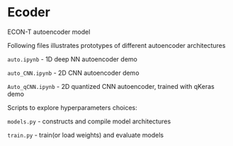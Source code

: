 # Ecoder
ECON-T autoencoder model

Following files illustrates prototypes of different autoencoder architectures

`auto.ipynb` - 1D deep NN autoencoder demo

`auto_CNN.ipynb` - 2D CNN autoencoder demo

`Auto_qCNN.ipynb` - 2D quantized CNN autoencoder, trained  with qKeras demo

Scripts to explore hyperparameters choices:

`models.py` - constructs and compile model architectures

`train.py` - train(or load weights) and evaluate models
